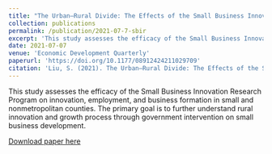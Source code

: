 ```yaml
---
title: "The Urban–Rural Divide: The Effects of the Small Business Innovation Research Program in Small and Nonmetro Counties"
collection: publications
permalink: /publication/2021-07-7-sbir
excerpt: 'This study assesses the efficacy of the Small Business Innovation Research Program on innovation, employment, and business formation in small and nonmetropolitan counties.'
date: 2021-07-07
venue: 'Economic Development Quarterly'
paperurl: 'https://doi.org/10.1177/08912424211029709'
citation: 'Liu, S. (2021). The Urban–Rural Divide: The Effects of the Small Business Innovation Research Program in Small and Nonmetro Counties. Economic Development Quarterly. https://doi.org/10.1177/08912424211029709'
---
```

This study assesses the efficacy of the Small Business Innovation Research Program on innovation, employment, and business formation in small and nonmetropolitan counties. The primary goal is to further understand rural innovation and growth process through government intervention on small business development.

[Download paper here](https://doi.org/10.1177/08912424211029709)
